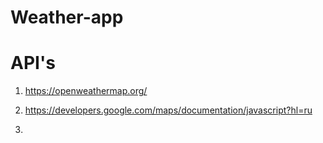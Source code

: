 # Weather-app
# API's
1. https://openweathermap.org/
2. https://developers.google.com/maps/documentation/javascript?hl=ru

2.
